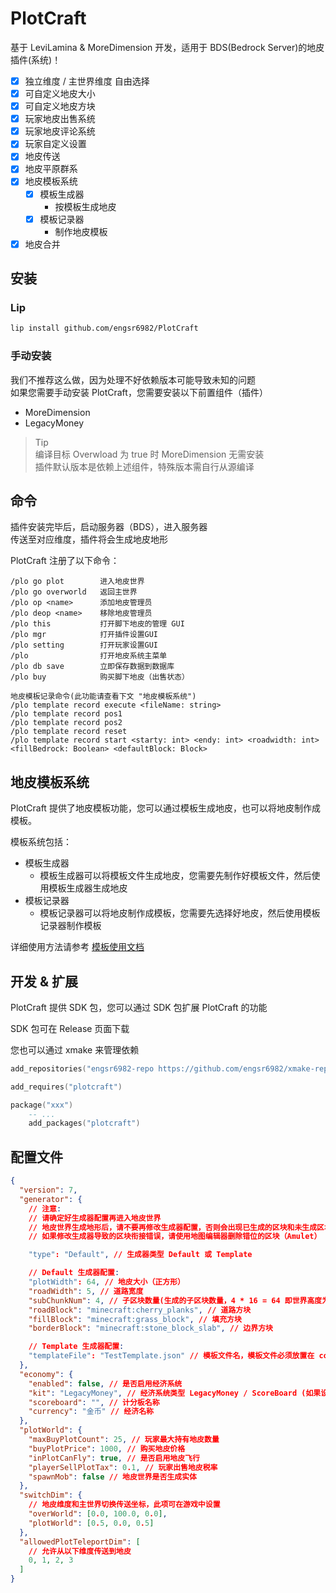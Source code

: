 # PlotCraft

基于 LeviLamina & MoreDimension 开发，适用于 BDS(Bedrock Server)的地皮插件(系统)！

- [x] 独立维度 / 主世界维度 自由选择
- [x] 可自定义地皮大小
- [x] 可自定义地皮方块
- [x] 玩家地皮出售系统
- [x] 玩家地皮评论系统
- [x] 玩家自定义设置
- [x] 地皮传送
- [x] 地皮平原群系
- [x] 地皮模板系统
  - [x] 模板生成器
    - 按模板生成地皮
  - [x] 模板记录器
    - 制作地皮模板
- [x] 地皮合并

## 安装

### Lip

```bash
lip install github.com/engsr6982/PlotCraft
```

### 手动安装

我们不推荐这么做，因为处理不好依赖版本可能导致未知的问题  
如果您需要手动安装 PlotCraft，您需要安装以下前置组件（插件）

- MoreDimension
- LegacyMoney

> Tip  
> 编译目标 Overwload 为 true 时 MoreDimension 无需安装  
> 插件默认版本是依赖上述组件，特殊版本需自行从源编译

## 命令

插件安装完毕后，启动服务器（BDS），进入服务器  
传送至对应维度，插件将会生成地皮地形

PlotCraft 注册了以下命令：

```command
/plo go plot        进入地皮世界
/plo go overworld   返回主世界
/plo op <name>      添加地皮管理员
/plo deop <name>    移除地皮管理员
/plo this           打开脚下地皮的管理 GUI
/plo mgr            打开插件设置GUI
/plo setting        打开玩家设置GUI
/plo                打开地皮系统主菜单
/plo db save        立即保存数据到数据库
/plo buy            购买脚下地皮（出售状态）

地皮模板记录命令(此功能请查看下文 "地皮模板系统")
/plo template record execute <fileName: string>
/plo template record pos1
/plo template record pos2
/plo template record reset
/plo template record start <starty: int> <endy: int> <roadwidth: int> <fillBedrock: Boolean> <defaultBlock: Block>
```

## 地皮模板系统

PlotCraft 提供了地皮模板功能，您可以通过模板生成地皮，也可以将地皮制作成模板。

模板系统包括：

- 模板生成器
  - 模板生成器可以将模板文件生成地皮，您需要先制作好模板文件，然后使用模板生成器生成地皮
- 模板记录器
  - 模板记录器可以将地皮制作成模板，您需要先选择好地皮，然后使用模板记录器制作模板

详细使用方法请参考 [模板使用文档](./docs/TemplateSystem.md)

## 开发 & 扩展

PlotCraft 提供 SDK 包，您可以通过 SDK 包扩展 PlotCraft 的功能

SDK 包可在 Release 页面下载

您也可以通过 xmake 来管理依赖

```lua
add_repositories("engsr6982-repo https://github.com/engsr6982/xmake-repo.git")

add_requires("plotcraft")

package("xxx")
    -- ...
    add_packages("plotcraft")
```

## 配置文件

```json
{
  "version": 7,
  "generator": {
    // 注意:
    // 请确定好生成器配置再进入地皮世界
    // 地皮世界生成地形后，请不要再修改生成器配置，否则会出现已生成的区块和未生成区块之间前街错误（地形错误）
    // 如果修改生成器导致的区块衔接错误，请使用地图编辑器删除错位的区块（Amulet）

    "type": "Default", // 生成器类型 Default 或 Template

    // Default 生成器配置:
    "plotWidth": 64, // 地皮大小（正方形）
    "roadWidth": 5, // 道路宽度
    "subChunkNum": 4, // 子区块数量(生成的子区块数量，4 * 16 = 64 即世界高度为 0 )
    "roadBlock": "minecraft:cherry_planks", // 道路方块
    "fillBlock": "minecraft:grass_block", // 填充方块
    "borderBlock": "minecraft:stone_block_slab", // 边界方块

    // Template 生成器配置:
    "templateFile": "TestTemplate.json" // 模板文件名，模板文件必须放置在 config 目录下
  },
  "economy": {
    "enabled": false, // 是否启用经济系统
    "kit": "LegacyMoney", // 经济系统类型 LegacyMoney / ScoreBoard (如果设置 LegacyMoney 则需要安装 LegacyMoney)
    "scoreboard": "", // 计分板名称
    "currency": "金币" // 经济名称
  },
  "plotWorld": {
    "maxBuyPlotCount": 25, // 玩家最大持有地皮数量
    "buyPlotPrice": 1000, // 购买地皮价格
    "inPlotCanFly": true, // 是否启用地皮飞行
    "playerSellPlotTax": 0.1, // 玩家出售地皮税率
    "spawnMob": false // 地皮世界是否生成实体
  },
  "switchDim": {
    // 地皮维度和主世界切换传送坐标，此项可在游戏中设置
    "overWorld": [0.0, 100.0, 0.0],
    "plotWorld": [0.5, 0.0, 0.5]
  },
  "allowedPlotTeleportDim": [
    // 允许从以下维度传送到地皮
    0, 1, 2, 3
  ]
}
```
